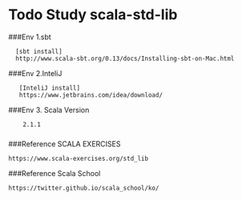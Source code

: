 # Todo Study scala-std-lib

###Env 1.sbt
```
  [sbt install]
  http://www.scala-sbt.org/0.13/docs/Installing-sbt-on-Mac.html
```
###Env 2.InteliJ
```
   [InteliJ install]
   https://www.jetbrains.com/idea/download/
```
###Env 3. Scala Version
```
    2.1.1
```
###


###Reference SCALA EXERCISES
```
https://www.scala-exercises.org/std_lib
```

###Reference Scala School
```
https://twitter.github.io/scala_school/ko/
```


